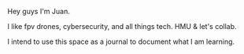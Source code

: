Hey guys I'm Juan.

I like fpv drones, cybersecurity, and all things tech. HMU & let's collab. 

I intend to use this space as a journal to document what I am learning.
